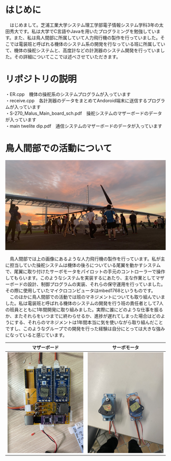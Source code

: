 # はじめに

<span>　</span>はじめまして。芝浦工業大学システム理工学部電子情報システム学科3年の太田秀大です。私は大学でC言語やJavaを用いたプログラミングを勉強しています。また、私は鳥人間部に所属していて人力飛行機の製作を行っていました。そこでは電装班と呼ばれる機体のシステム系の開発を行なっている班に所属していて、機体の操舵システムと、高度計などの計測器のシステム開発を行っていました。その詳細についてここでは述べさせていただきます。

# リポジトリの説明
・ER.cpp　機体の操舵系のシステムプログラムが入っています <br>
・receive.cpp　各計測器のデータをまとめてAndoroid端末に送信するプログラムが入っています <br>
・S-270_Malus_Main_board_sch.pdf　操舵システムのマザーボードのデータが入っています <br>
・main twelite dip.pdf　通信システムのマザーボードのデータが入っています

# 鳥人間部での活動について
![s280.jpg](https://github.com/Hide929/portforio/blob/main/document/s280.jpg)

<span>　</span>鳥人間部では上の画像にあるような人力飛行機の製作を行っています。私が主に担当していた操舵システムは機体の後ろについている尾翼を動かすシステムで、尾翼に取り付けたサーボモータをパイロットの手元のコントローラーで操作してもらいます。このようなシステムを実装するにあたり、主な作業としてマザーボードの設計、制御プログラムの実装、それらの保守運用を行っていました。その際に使用していたマイクロコンピュータはmbed1768というものです。<br>
<span>　</span>このほかに鳥人間部での活動では班のマネジメントについても取り組んでいました。私は電装班と呼ばれる機体のシステムの開発を行う班の責任者として7人の班員とともに1年間開発に取り組みました。実際に誰にどのような仕事を振るか、またそれらをいつまでに終わらせるか、進捗が遅れてしまった場合はどのようにする、それらのマネジメントは1年間本当に気を使いながら取り組んだことですし、このようなグループでの開発を行った経験は自分にとっては大きな強みになっていると感じています。

|マザーボード|サーボモータ|
|---|---|
|![](https://github.com/Hide929/portforio/blob/main/document/%E5%9F%BA%E7%9B%A4%20S-270.jpg)|![](https://github.com/Hide929/portforio/blob/main/document/%E3%82%B5%E3%83%BC%E3%83%9C%E3%83%A2%E3%83%BC%E3%82%BF.jpg)
